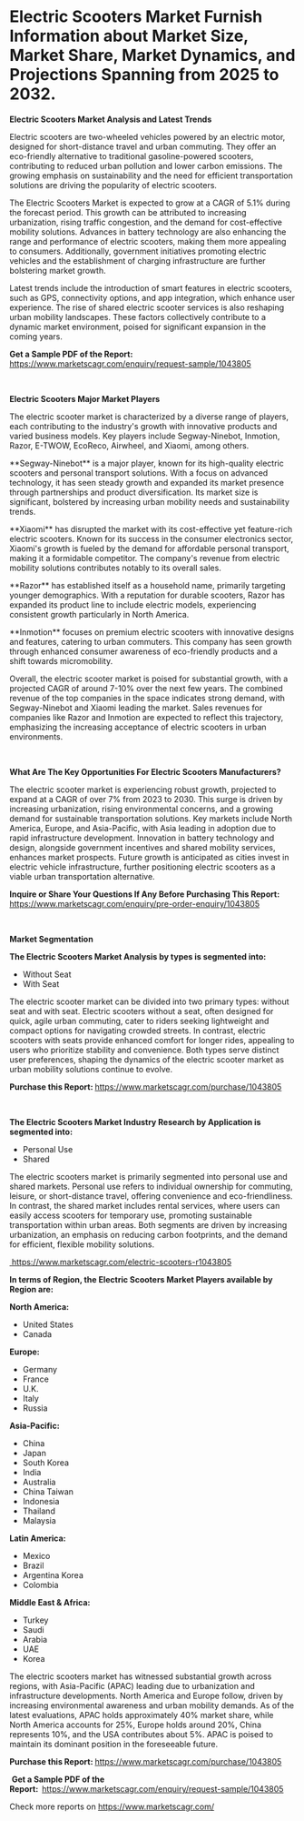 <p><h1>Electric Scooters Market Furnish Information about Market Size, Market Share, Market Dynamics, and Projections Spanning from 2025 to 2032.</h1></p><p><strong>Electric Scooters Market Analysis and Latest Trends</strong></p>
<p><p>Electric scooters are two-wheeled vehicles powered by an electric motor, designed for short-distance travel and urban commuting. They offer an eco-friendly alternative to traditional gasoline-powered scooters, contributing to reduced urban pollution and lower carbon emissions. The growing emphasis on sustainability and the need for efficient transportation solutions are driving the popularity of electric scooters.</p><p>The Electric Scooters Market is expected to grow at a CAGR of 5.1% during the forecast period. This growth can be attributed to increasing urbanization, rising traffic congestion, and the demand for cost-effective mobility solutions. Advances in battery technology are also enhancing the range and performance of electric scooters, making them more appealing to consumers. Additionally, government initiatives promoting electric vehicles and the establishment of charging infrastructure are further bolstering market growth.</p><p>Latest trends include the introduction of smart features in electric scooters, such as GPS, connectivity options, and app integration, which enhance user experience. The rise of shared electric scooter services is also reshaping urban mobility landscapes. These factors collectively contribute to a dynamic market environment, poised for significant expansion in the coming years.</p></p>
<p><strong>Get a Sample PDF of the Report:&nbsp;</strong> <a href="https://www.marketscagr.com/enquiry/request-sample/1043805?utm_campaign=2454&utm_medium=2&utm_source=Github&utm_content=ia&utm_term=30032025&utm_id=electric-scooters">https://www.marketscagr.com/enquiry/request-sample/1043805</a></p>
<p>&nbsp;</p>
<p><strong>Electric Scooters Major Market Players</strong></p>
<p><p>The electric scooter market is characterized by a diverse range of players, each contributing to the industry's growth with innovative products and varied business models. Key players include Segway-Ninebot, Inmotion, Razor, E-TWOW, EcoReco, Airwheel, and Xiaomi, among others.</p><p>**Segway-Ninebot** is a major player, known for its high-quality electric scooters and personal transport solutions. With a focus on advanced technology, it has seen steady growth and expanded its market presence through partnerships and product diversification. Its market size is significant, bolstered by increasing urban mobility needs and sustainability trends.</p><p>**Xiaomi** has disrupted the market with its cost-effective yet feature-rich electric scooters. Known for its success in the consumer electronics sector, Xiaomi's growth is fueled by the demand for affordable personal transport, making it a formidable competitor. The company's revenue from electric mobility solutions contributes notably to its overall sales.</p><p>**Razor** has established itself as a household name, primarily targeting younger demographics. With a reputation for durable scooters, Razor has expanded its product line to include electric models, experiencing consistent growth particularly in North America.</p><p>**Inmotion** focuses on premium electric scooters with innovative designs and features, catering to urban commuters. This company has seen growth through enhanced consumer awareness of eco-friendly products and a shift towards micromobility.</p><p>Overall, the electric scooter market is poised for substantial growth, with a projected CAGR of around 7-10% over the next few years. The combined revenue of the top companies in the space indicates strong demand, with Segway-Ninebot and Xiaomi leading the market. Sales revenues for companies like Razor and Inmotion are expected to reflect this trajectory, emphasizing the increasing acceptance of electric scooters in urban environments.</p></p>
<p>&nbsp;</p>
<p><strong>What Are The Key Opportunities For Electric Scooters Manufacturers?</strong></p>
<p><p>The electric scooter market is experiencing robust growth, projected to expand at a CAGR of over 7% from 2023 to 2030. This surge is driven by increasing urbanization, rising environmental concerns, and a growing demand for sustainable transportation solutions. Key markets include North America, Europe, and Asia-Pacific, with Asia leading in adoption due to rapid infrastructure development. Innovation in battery technology and design, alongside government incentives and shared mobility services, enhances market prospects. Future growth is anticipated as cities invest in electric vehicle infrastructure, further positioning electric scooters as a viable urban transportation alternative.</p></p>
<p><strong>Inquire or Share Your Questions If Any Before Purchasing This Report:</strong> <a href="https://www.marketscagr.com/enquiry/pre-order-enquiry/1043805?utm_campaign=2454&utm_medium=2&utm_source=Github&utm_content=ia&utm_term=30032025&utm_id=electric-scooters">https://www.marketscagr.com/enquiry/pre-order-enquiry/1043805</a></p>
<p>&nbsp;</p>
<p><strong>Market Segmentation</strong></p>
<p><strong>The Electric Scooters Market Analysis by types is segmented into:</strong></p>
<p><ul><li>Without Seat</li><li>With Seat</li></ul></p>
<p><p>The electric scooter market can be divided into two primary types: without seat and with seat. Electric scooters without a seat, often designed for quick, agile urban commuting, cater to riders seeking lightweight and compact options for navigating crowded streets. In contrast, electric scooters with seats provide enhanced comfort for longer rides, appealing to users who prioritize stability and convenience. Both types serve distinct user preferences, shaping the dynamics of the electric scooter market as urban mobility solutions continue to evolve.</p></p>
<p><strong>Purchase this Report:&nbsp;</strong><a href="https://www.marketscagr.com/purchase/1043805?utm_campaign=2454&utm_medium=2&utm_source=Github&utm_content=ia&utm_term=30032025&utm_id=electric-scooters">https://www.marketscagr.com/purchase/1043805</a></p>
<p>&nbsp;</p>
<p><strong>The Electric Scooters Market Industry Research by Application is segmented into:</strong></p>
<p><ul><li>Personal Use</li><li>Shared</li></ul></p>
<p><p>The electric scooters market is primarily segmented into personal use and shared markets. Personal use refers to individual ownership for commuting, leisure, or short-distance travel, offering convenience and eco-friendliness. In contrast, the shared market includes rental services, where users can easily access scooters for temporary use, promoting sustainable transportation within urban areas. Both segments are driven by increasing urbanization, an emphasis on reducing carbon footprints, and the demand for efficient, flexible mobility solutions.</p></p>
<p><a href="https://www.marketscagr.com/electric-scooters-r1043805?utm_campaign=2454&utm_medium=2&utm_source=Github&utm_content=ia&utm_term=30032025&utm_id=electric-scooters">&nbsp;https://www.marketscagr.com/electric-scooters-r1043805</a></p>
<p><strong>In terms of Region, the Electric Scooters Market Players available by Region are:</strong></p>
<p>
    <p> <strong> North America: </strong>
        <ul>
            <li>United States</li>
            <li>Canada</li>
        </ul>
        </p> 
    <p> <strong> Europe: </strong>
        <ul>
            <li>Germany</li>
            <li>France</li>
            <li>U.K.</li>
            <li>Italy</li>
            <li>Russia</li>
        </ul>
        </p> 
    <p> <strong> Asia-Pacific: </strong>
        <ul>
            <li>China</li>
            <li>Japan</li>
            <li>South Korea</li>
            <li>India</li>
            <li>Australia</li>
            <li>China Taiwan</li>
            <li>Indonesia</li>
            <li>Thailand</li>
            <li>Malaysia</li>
        </ul>
        </p> 
    <p> <strong> Latin America: </strong>
        <ul>
            <li>Mexico</li>
            <li>Brazil</li>
            <li>Argentina Korea</li>
            <li>Colombia</li>
        </ul>
        </p> 
    <p> <strong> Middle East & Africa: </strong>
        <ul>
            <li>Turkey</li>
            <li>Saudi</li>
            <li>Arabia</li>
            <li>UAE</li>
            <li>Korea</li>
        </ul>
    </p>
    </p>
<p><p>The electric scooters market has witnessed substantial growth across regions, with Asia-Pacific (APAC) leading due to urbanization and infrastructure developments. North America and Europe follow, driven by increasing environmental awareness and urban mobility demands. As of the latest evaluations, APAC holds approximately 40% market share, while North America accounts for 25%, Europe holds around 20%, China represents 10%, and the USA contributes about 5%. APAC is poised to maintain its dominant position in the foreseeable future.</p></p>
<p><strong>Purchase this Report: </strong><a href="https://www.marketscagr.com/purchase/1043805?utm_campaign=2454&utm_medium=2&utm_source=Github&utm_content=ia&utm_term=30032025&utm_id=electric-scooters">https://www.marketscagr.com/purchase/1043805</a></p>
<p>&nbsp;<strong>Get a Sample PDF of the Report:&nbsp;&nbsp;</strong><a href="https://www.marketscagr.com/enquiry/request-sample/1043805?utm_campaign=2454&utm_medium=2&utm_source=Github&utm_content=ia&utm_term=30032025&utm_id=electric-scooters">https://www.marketscagr.com/enquiry/request-sample/1043805</a></p>
<p><strong></strong></p>
<p>Check more reports on <a href="https://www.marketscagr.com/?utm_campaign=2454&utm_medium=2&utm_source=Github&utm_content=ia&utm_term=30032025&utm_id=electric-scooters">https://www.marketscagr.com/</a></p>
